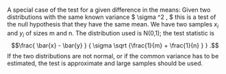 A special case of the test for a given difference in the means: Given
two distributions with the same known variance $ \sigma ^2 , $ this is a
test of the null hypothesis that they have the same mean. We have two
samples $x_{i}$ and $y_{i}$ of sizes m and n. The distribution used is
N(0,1); the test statistic is $$\frac{ \bar{x} - \bar{y} }
{ \sigma \sqrt {\frac{1}{m} + \frac{1}{n} } } .$$ If the two
distributions are not normal, or if the common variance has to be
estimated, the test is approximate and large samples should be used.
